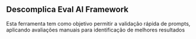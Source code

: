 ## Descomplica Eval AI Framework

Esta ferramenta tem como objetivo permitir a validação rápida de prompts, aplicando avaliações manuais para identificação de melhores resultados